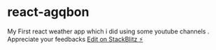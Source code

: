 # react-agqbon
My First react weather app which i did using some youtube channels . Appreciate your feedbacks
[Edit on StackBlitz ⚡️](https://stackblitz.com/edit/react-agqbon)
